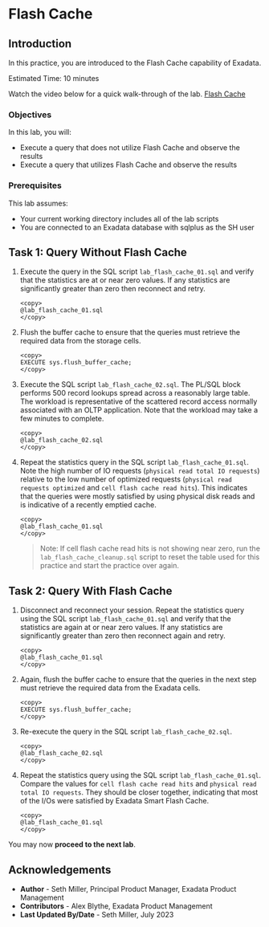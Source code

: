 # Flash Cache

## Introduction

In this practice, you are introduced to the Flash Cache capability of Exadata.

Estimated Time: 10 minutes

Watch the video below for a quick walk-through of the lab.
[Flash Cache](videohub:1_23ozwakq)

### Objectives

In this lab, you will:
* Execute a query that does not utilize Flash Cache and observe the results
* Execute a query that utilizes Flash Cache and observe the results

### Prerequisites

This lab assumes:
* Your current working directory includes all of the lab scripts
* You are connected to an Exadata database with sqlplus as the SH user

## Task 1: Query Without Flash Cache

1. Execute the query in the SQL script `lab_flash_cache_01.sql` and verify that the statistics are at or near zero values. If any statistics are significantly greater than zero then reconnect and retry.

    ```text
    <copy>
    @lab_flash_cache_01.sql
    </copy>
    ```

2. Flush the buffer cache to ensure that the queries must retrieve the required data from the storage cells.

    ```text
    <copy>
    EXECUTE sys.flush_buffer_cache;
    </copy>
    ```

3. Execute the SQL script `lab_flash_cache_02.sql`. The PL/SQL block performs 500 record lookups spread across a reasonably large table. The workload is representative of the scattered record access normally associated with an OLTP application. Note that the workload may take a few minutes to complete.

    ```text
    <copy>
    @lab_flash_cache_02.sql
    </copy>
    ```

4. Repeat the statistics query in the SQL script `lab_flash_cache_01.sql`. Note the high number of IO requests (`physical read total IO requests`) relative to the low number of optimized requests (`physical read requests optimized` and `cell flash cache read hits`). This indicates that the queries were mostly satisfied by using physical disk reads and is indicative of a recently emptied cache.

    ```text
    <copy>
    @lab_flash_cache_01.sql
    </copy>
    ```

    > Note: If cell flash cache read hits is not showing near zero, run the `lab_flash_cache_cleanup.sql` script to reset the table used for this practice and start the practice over again.

## Task 2: Query With Flash Cache

1. Disconnect and reconnect your session. Repeat the statistics query using the SQL script `lab_flash_cache_01.sql` and verify that the statistics are again at or near zero values. If any statistics are significantly greater than zero then reconnect again and retry.

    ```text
    <copy>
    @lab_flash_cache_01.sql
    </copy>
    ```

2. Again, flush the buffer cache to ensure that the queries in the next step must retrieve the required data from the Exadata cells.

    ```text
    <copy>
    EXECUTE sys.flush_buffer_cache;
    </copy>
    ```

3. Re-execute the query in the SQL script `lab_flash_cache_02.sql`.

    ```text
    <copy>
    @lab_flash_cache_02.sql
    </copy>
    ```

4. Repeat the statistics query using the SQL script `lab_flash_cache_01.sql`. Compare the values for `cell flash cache read hits` and `physical read total IO requests`. They should be closer together, indicating that most of the I/Os were satisfied by Exadata Smart Flash Cache.

    ```text
    <copy>
    @lab_flash_cache_01.sql
    </copy>
    ```

You may now **proceed to the next lab**.

## Acknowledgements
* **Author** - Seth Miller, Principal Product Manager, Exadata Product Management
* **Contributors** - Alex Blythe, Exadata Product Management
* **Last Updated By/Date** - Seth Miller, July 2023